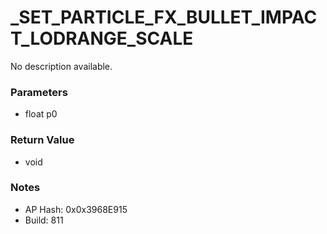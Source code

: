 # _SET_PARTICLE_FX_BULLET_IMPACT_LODRANGE_SCALE

No description available.

### Parameters
* float p0

### Return Value
* void

### Notes
* AP Hash: 0x0x3968E915
* Build: 811

